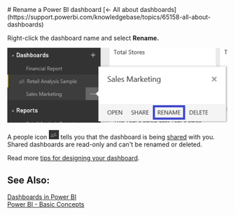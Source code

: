 <properties pageTitle="Rename a Power BI dashboard" description="Rename a Power BI dashboard" services="powerbi" documentationCenter="" authors="v-anpasi" manager="mblythe" editor=""/>
<tags ms.service="powerbi" ms.devlang="NA" ms.topic="article" ms.tgt_pltfrm="NA" ms.workload="powerbi" ms.date="06/26/2015" ms.author="v-anpasi"/>
# Rename a Power BI dashboard
[← All about dashboards](https://support.powerbi.com/knowledgebase/topics/65158-all-about-dashboards)

Right-click the dashboard name and select **Rename.**

![](media/powerbi-service-rename-a-dashboard/rename-a-dataset.png)

A people icon ![](media/powerbi-service-rename-a-dashboard/people-icon.png) tells you that the dashboard is being [shared](http://support.powerbi.com/knowledgebase/articles/431008-share-a-dashboard) with you.  Shared dashboards are read-only and can't be renamed or deleted.

Read more [tips for designing your dashboard](http://support.powerbi.com/knowledgebase/articles/433616-tips-for-designing-a-great-dashboard).

## See Also:

[Dashboards in Power BI](http://support.powerbi.com/knowledgebase/articles/424868-dashboards-in-power-bi)  
[Power BI - Basic Concepts](http://support.powerbi.com/knowledgebase/articles/487029-power-bi-preview-basic-concepts)